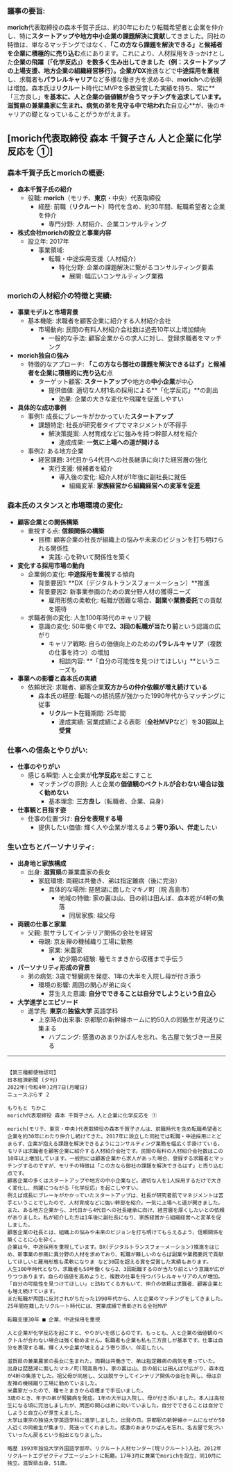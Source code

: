 ### 議事の要旨:
**morich**代表取締役の森本千賀子氏は、約30年にわたり転職希望者と企業を仲介し、特に**スタートアップや地方中小企業の課題解決に貢献**してきました。同社の特徴は、単なるマッチングではなく、**「この方なら課題を解決できる」と候補者を企業に積極的に売り込む**点にあります。これにより、人材採用をきっかけとした**企業の飛躍（「化学反応」）**を数多く生み出してきました（例：スタートアップの上場支援、地方企業の組織経営移行）。企業が**DX**推進などで**中途採用を重視**し、求職者も**パラレルキャリア**など多様な働き方を求める中、**morich**への依頼は増加。森本氏は**リクルート**時代にMVPを多数受賞した実績を持ち、常に**「三方良し」**を基本に、人と企業の価値観が合うマッチングを追求しています。滋賀県の兼業農家に生まれ、病気の弟を見守る中で培われた**自立心**が、後のキャリアの礎となっていることがうかがえます。

## [**morich代表取締役 森本 千賀子さん 人と企業に化学反応を ①**]

### 森本千賀子氏とmorichの概要:
- **森本千賀子氏の紹介**
  - 役職: **morich**（モリチ、**東京**・中央）代表取締役
     - 経歴: 前職（**リクルート**）時代を含め、約30年間、転職希望者と企業を仲介
        - 専門分野: 人材紹介、企業コンサルティング
- **株式会社morichの設立と事業内容**
  - 設立年: 2017年
     - 事業領域:
        - 転職・中途採用支援（人材紹介）
           - 特化分野: 企業の課題解決に繋がるコンサルティング要素
              - 展開: 幅広いコンサルティング業務

### morichの人材紹介の特徴と実績:
- **事業モデルと市場背景**
  - 基本機能: 求職者を顧客企業に紹介する人材紹介会社
     - 市場動向: 民間の有料人材紹介会社数は過去10年以上増加傾向
        - 一般的な手法: 顧客企業からの求人に対し、登録求職者をマッチング
- **morich独自の強み**
  - 特徴的なアプローチ: **「この方なら御社の課題を解決できるはず」と候補者を企業に積極的に売り込む**点
     - ターゲット顧客: **スタートアップ**や地方の**中小企業**が中心
        - 提供価値: 適切な人材1名の採用による**「化学反応」**の創出
           - 効果: 企業の大きな変化や飛躍を促進しやすい
- **具体的な成功事例**
  - 事例1: 成長にブレーキがかかっていた**スタートアップ**
     - 課題特定: 社長が研究者タイプでマネジメントが不得手
        - 解決策提案: 人材育成などに強みを持つ幹部人材を紹介
           - 達成成果: **一気に上場への道が開ける**
  - 事例2: ある地方企業
     - 経営課題: 3代目から4代目への社長継承に向けた経営層の強化
        - 実行支援: 候補者を紹介
           - 導入後の変化: 紹介人材が1年後に副社長に就任
              - 組織変革: **家族経営から組織経営への変革を促進**

### 森本氏のスタンスと市場環境の変化:
- **顧客企業との関係構築**
  - 重視する点: **信頼関係の構築**
     - 目標: 顧客企業の社長が組織上の悩みや未来のビジョンを打ち明けられる関係性
        - 実践: 心を砕いて関係性を築く
- **変化する採用市場の動向**
  - 企業側の変化: **中途採用を重視**する傾向
     - 背景要因1: **DX（デジタルトランスフォーメーション）**推進
     - 背景要因2: 新事業参画のための異分野人材の獲得ニーズ
        - 雇用形態の柔軟化: 転職が困難な場合、**副業**や**業務委託**での貢献を期待
  - 求職者側の変化: 人生100年時代のキャリア観
     - 意識の変化: 50年働く中で**2、3回の転職が当たり前**という認識の広がり
        - キャリア戦略: 自らの価値向上のための**パラレルキャリア**（複数の仕事を持つ）の増加
           - 相談内容: **「自分の可能性を見つけてほしい」**というニーズも
- **事業への影響と森本氏の実績**
  - 依頼状況: 求職者、顧客企業**双方からの仲介依頼が増え続けている**
     - 森本氏の経歴: 転職への抵抗感が強かった1990年代からマッチングに従事
        - **リクルート**在籍期間: 25年間
           - 達成実績: 営業成績による表彰（**全社MVP**など）を**30回以上受賞**

### 仕事への信条とやりがい:
- **仕事のやりがい**
  - 感じる瞬間: 人と企業が**化学反応**を起こすこと
     - マッチングの原則: 人と企業の**価値観のベクトルが合わない場合は強く勧めない**
        - 基本理念: **三方良し**（転職者、企業、自身）
- **仕事観と目指す姿**
  - 仕事の位置づけ: **自分を表現する場**
     - 提供したい価値: 輝く人や企業が増えるよう**寄り添い、伴走**したい

### 生い立ちとパーソナリティ:
- **出身地と家族構成**
  - 出身: **滋賀県**の兼業農家の長女
     - 家庭環境: 両親は共働き、弟は指定難病（後に完治）
        - 具体的な場所: 琵琶湖に面したマキノ町（現 高島市）
           - 地域の特徴: 家の裏は山、目の前は田んぼ、森本姓が4軒の集落
              - 同居家族: 祖父母
- **両親の仕事と家業**
  - 父親: 脱サラしてインテリア関係の会社を経営
     - 母親: 京友禅の機械織り工場に勤務
        - 家業: 米農家
           - 幼少期の経験: 種モミまきから収穫まで手伝う
- **パーソナリティ形成の背景**
  - 弟の病気: 3歳で腎臓病を発症、1年の大半を入院し母が付き添う
     - 環境の影響: 周囲の関心が弟に向く
        - 芽生えた意識: **自分でできることは自分でしようという自立心**
- **大学進学とエピソード**
  - 進学先: **東京**の**独協大学** 英語学科
     - 上京時の出来事: 京都駅の新幹線ホームに約50人の同級生が見送りに集まる
        - ハプニング: 感激のあまりかばんを忘れ、名古屋で気づき一旦戻る

---

```

【第三種郵便物認可】
日本經濟新聞 (夕刊)
2022年(令和4年)2月7日(月曜日)
ニュースぷらす 2

もりもと ちかこ
morich代表取締役 森本 千賀子さん 人と企業に化学反応を ①

morich(モリチ、東京・中央)代表取締役の森本千賀子さんは、前職時代を含め転職希望者と企業を約30年にわたり仲介し続けてきた。2017年に設立した同社では転職・中途採用にとどまらず、企業が抱える課題を解決できるようにコンサルティング業務を幅広く手掛けている。
モリチは求職者を顧客企業に紹介する人材紹介会社です。民間の有料の人材紹介会社数はこの10年以上増加しています。一般的には顧客企業から求人があった場合、登録する求職者とマッチングするのですが、モリチの特徴は「この方なら御社の課題を解決できるはず」と売り込む点です。
顧客企業の多くはスタートアップや地方の中小企業など。適切な人を1人採用するだけで大きく変化し、飛躍につながる「化学反応」を起こしやすい。
例えば成長にブレーキがかかっていたスタートアップは、社長が研究者肌でマネジメントは苦手ということでしたので、人材育成などに強い幹部を紹介。一気に上場へと道が開きました。また、ある地方企業から、3代目から4代目への社長継承に向け、経営層を厚くしたいとの依頼がありました。私が紹介した方は1年後に副社長になり、家族経営から組織経営へと変革を促しました。
顧客企業の社長とは、組織上の悩みや未来のビジョンを打ち明けてもらえるよう、信頼関係を築くことに心を砕く。
企業は今、中途採用を重視しています。DX(デジタルトランスフォーメーション)推進をはじめ、新事業の参画に異分野の人材を求めており、転職が難しいのならば副業や業務委託で貢献してほしいと雇用形態も柔軟になりま など30回を超える賞を受賞した実績もあります。
人生100年時代となり、求職者も50年働くなら2、3回転職するのが当たり前という意識が広がりつつあります。自らの価値を高めようと、複数の仕事を持つパラレルキャリアの人が増加。「自分の可能性を見つけてほしい」と訪ねてくる方もいて、仲介の依頼は求職者、顧客企業とも増え続けています。
まだ転職が周囲に反対されがちだった1990年代から、人と企業のマッチングをしてきました。25年間在籍したリクルート時代には、営業成績で表彰される全社MVP

転職支援30年 ■ 企業、中途採用を重視

人と企業が化学反応を起こすと、やりがいを感じるのです。もっとも、人と企業の価値観のベクトルが合わない場合は強く勧めません。転職者も企業も私も三方良しが基本です。仕事は自分を表現する場。輝く人や企業が増えるよう寄り添い、伴走したい。

滋賀県の兼業農家の長女に生まれた。両親は共働きで、弟は指定難病の病気を患っていた。
出身は琵琶湖に面したマキノ町(現高島市)。家の裏は山、目の前には田んぼが広がり、森本姓が4軒の集落でした。祖父母が同居し、父は脱サラしてインテリア関係の会社を興し、母は京友禅の機械織り工場に勤めていました。
米農家だったので、種モミまきから収穫まで手伝いました。
3歳のとき、年子の弟が腎臓病を発症。1年の大半は入院し、母が付き添いました。本人は高校生になる頃に完治しましたが、周囲の関心は弟に向いていました。自分でできることは自分でしようと自立心が芽生えました。
大学は東京の独協大学英語学科に進学しました。出発の日。京都駅の新幹線ホームになぜか50人近くの同級生が集まり、見送ってくれました。感激のあまりかばんを忘れ、名古屋で気づいていったん戻るという船出となりました。

略歴 1993年独協大学外国語学部卒、リクルート人材センター(現リクルート)入社。2012年リクルートエグゼクティブエージェントに転籍。17年3月に兼業でmorichを設立、同10月に独立。滋賀県出身、51歳。

```